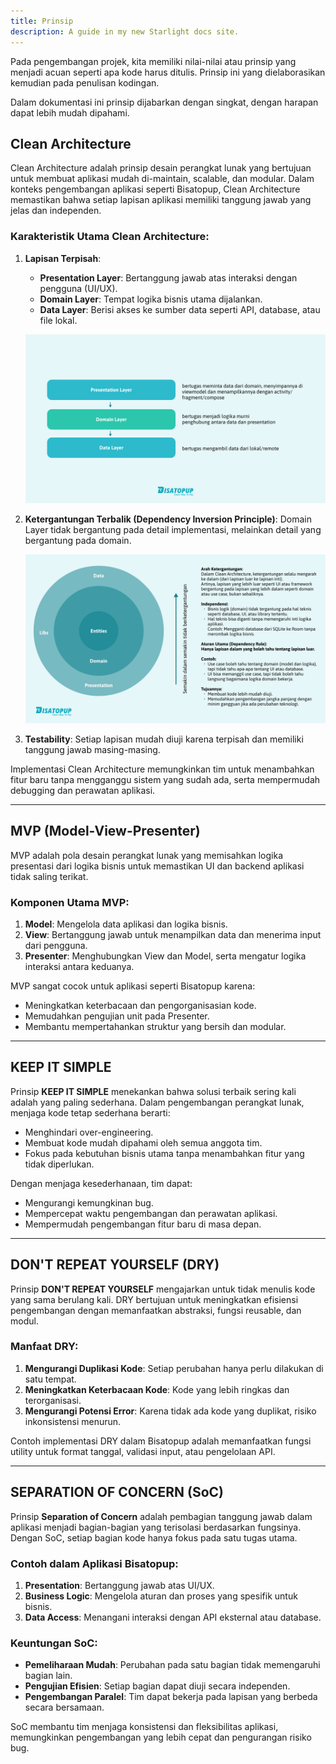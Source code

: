 ```yaml
---
title: Prinsip
description: A guide in my new Starlight docs site.
---
```


Pada pengembangan projek, kita memiliki nilai-nilai atau prinsip yang menjadi acuan seperti apa kode harus ditulis. Prinsip ini yang dielaborasikan kemudian pada penulisan kodingan. 

Dalam dokumentasi ini prinsip dijabarkan dengan singkat, dengan harapan dapat lebih mudah dipahami.

## Clean Architecture  
Clean Architecture adalah prinsip desain perangkat lunak yang bertujuan untuk membuat aplikasi mudah di-maintain, scalable, dan modular. Dalam konteks pengembangan aplikasi seperti Bisatopup, Clean Architecture memastikan bahwa setiap lapisan aplikasi memiliki tanggung jawab yang jelas dan independen.  

### Karakteristik Utama Clean Architecture:  
1. **Lapisan Terpisah**:  
   - **Presentation Layer**: Bertanggung jawab atas interaksi dengan pengguna (UI/UX).  
   - **Domain Layer**: Tempat logika bisnis utama dijalankan.  
   - **Data Layer**: Berisi akses ke sumber data seperti API, database, atau file lokal.  

   ![cleanarchitecture](../../../../assets/im_clean_architecture_1.png)

2. **Ketergantungan Terbalik (Dependency Inversion Principle)**: Domain Layer tidak bergantung pada detail implementasi, melainkan detail yang bergantung pada domain.  

   ![cleanarchitecture](../../../../assets/im_clean_architecture_2.png)

3. **Testability**: Setiap lapisan mudah diuji karena terpisah dan memiliki tanggung jawab masing-masing.  

Implementasi Clean Architecture memungkinkan tim untuk menambahkan fitur baru tanpa mengganggu sistem yang sudah ada, serta mempermudah debugging dan perawatan aplikasi.  




---

## MVP (Model-View-Presenter)  
MVP adalah pola desain perangkat lunak yang memisahkan logika presentasi dari logika bisnis untuk memastikan UI dan backend aplikasi tidak saling terikat.  

### Komponen Utama MVP:  
1. **Model**: Mengelola data aplikasi dan logika bisnis.  
2. **View**: Bertanggung jawab untuk menampilkan data dan menerima input dari pengguna.  
3. **Presenter**: Menghubungkan View dan Model, serta mengatur logika interaksi antara keduanya.  

MVP sangat cocok untuk aplikasi seperti Bisatopup karena:  
- Meningkatkan keterbacaan dan pengorganisasian kode.  
- Memudahkan pengujian unit pada Presenter.  
- Membantu mempertahankan struktur yang bersih dan modular.  

---

## KEEP IT SIMPLE  
Prinsip **KEEP IT SIMPLE** menekankan bahwa solusi terbaik sering kali adalah yang paling sederhana. Dalam pengembangan perangkat lunak, menjaga kode tetap sederhana berarti:  
- Menghindari over-engineering.  
- Membuat kode mudah dipahami oleh semua anggota tim.  
- Fokus pada kebutuhan bisnis utama tanpa menambahkan fitur yang tidak diperlukan.  

Dengan menjaga kesederhanaan, tim dapat:  
- Mengurangi kemungkinan bug.  
- Mempercepat waktu pengembangan dan perawatan aplikasi.  
- Mempermudah pengembangan fitur baru di masa depan.  

---

## DON'T REPEAT YOURSELF (DRY)  
Prinsip **DON'T REPEAT YOURSELF** mengajarkan untuk tidak menulis kode yang sama berulang kali. DRY bertujuan untuk meningkatkan efisiensi pengembangan dengan memanfaatkan abstraksi, fungsi reusable, dan modul.  

### Manfaat DRY:  
1. **Mengurangi Duplikasi Kode**: Setiap perubahan hanya perlu dilakukan di satu tempat.  
2. **Meningkatkan Keterbacaan Kode**: Kode yang lebih ringkas dan terorganisasi.  
3. **Mengurangi Potensi Error**: Karena tidak ada kode yang duplikat, risiko inkonsistensi menurun.  

Contoh implementasi DRY dalam Bisatopup adalah memanfaatkan fungsi utility untuk format tanggal, validasi input, atau pengelolaan API.  

---

## SEPARATION OF CONCERN (SoC)  
Prinsip **Separation of Concern** adalah pembagian tanggung jawab dalam aplikasi menjadi bagian-bagian yang terisolasi berdasarkan fungsinya. Dengan SoC, setiap bagian kode hanya fokus pada satu tugas utama.  

### Contoh dalam Aplikasi Bisatopup:  
1. **Presentation**: Bertanggung jawab atas UI/UX.  
2. **Business Logic**: Mengelola aturan dan proses yang spesifik untuk bisnis.  
3. **Data Access**: Menangani interaksi dengan API eksternal atau database.  

### Keuntungan SoC:  
- **Pemeliharaan Mudah**: Perubahan pada satu bagian tidak memengaruhi bagian lain.  
- **Pengujian Efisien**: Setiap bagian dapat diuji secara independen.  
- **Pengembangan Paralel**: Tim dapat bekerja pada lapisan yang berbeda secara bersamaan.  

SoC membantu tim menjaga konsistensi dan fleksibilitas aplikasi, memungkinkan pengembangan yang lebih cepat dan pengurangan risiko bug.  
